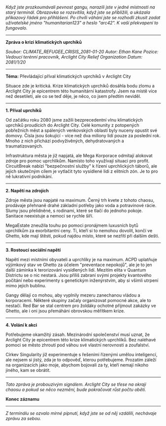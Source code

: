_Když jste prozkoumávali pevnost gangu, narazili jste v jedné místnosti na starý terminál. Obrazovka se rozsvítila, když jste se přiblížili, a ukázala příkazový řádek pro přihlášení. Po chvíli váhání jste se rozhodli zkusit zadat uživatelské jméno "humanitarian123" a heslo "arc42". K vaší překvapení to fungovalo._

---

**Zpráva o krizi klimatických uprchíků**

_Soubor: CLIMATE_REFUGEE_CRISIS_2081-01-20
Autor: Ethan Kane
Pozice: Vedoucí terénní pracovník, Arclight City Relief Organization
Datum: 2081/1/20_

---

**Téma:** Převládající příval klimatických uprchíků v Arclight City

Situace zde je kritická. Krize klimatických uprchíků dosáhla bodu zlomu a Arclight City je epicentrem této humanitární katastrofy. Jsem na místě více než desetiletí, ale co se teď děje, je něco, co jsem předtím neviděl.

---

**1. Příval uprchíků**

Od začátku roku 2080 jsme zažili bezprecedentní vlnu klimatických uprchíků proudících do Arclight City. Celé komunity z potopených pobřežních měst a spálených venkovských oblastí byly nuceny opustit své domovy. Čísla jsou šokující - více než dva miliony lidí pouze za poslední rok. Mnoho z nich přichází podvyživěných, dehydratovaných a traumatizovaných.

Infrastruktura města je již napjatá, ale Mega Korporace odmítají alokovat zdroje pro pomoc uprchlíkům. Namísto toho využívají situaci pro profit. CircuitBreak nabízí "bezpečnostní služby" k řízení uprchlických táborů, ale jejich skutečným cílem je vytlačit tyto vysídlené lidi z elitních zón. Je to pro ně lukrativní podnikání.

---

**2. Napětí na zdrojích**

Zdroje města jsou napjaté na maximum. Černý trh kvete z tohoto chaosu, prodávaje přehnaně drahé základní potřeby jako voda a potravinové rácie. Slumy jsou přelidněné, s rodinami, které se tlačí do jednoho pokoje. Sanitace neexistuje a nemoci se rychle šíří.

MegaEstate zneužila touhu po pomoci pronájmem luxusních bytů uprchlíkům za exorbitantní ceny. Ti, kteří si to nemohou dovolit, končí ve Ghetto, kde mají štěstí, pokud najdou místo, které se nezřítí při dalším dešti.

---

**3. Rostoucí sociální napětí**

Napětí mezi místními obyvateli a uprchlíky je na maximum. ACPD uplatňuje výjimkový stav ve Ghetto za účelem "preventace nepokojů", ale je to jen další záminka k terorizování vysídlených lidí. Mezitím elita v Quantum Districtu se o nic nestará. Jsou příliš zabraní svými projekty kvantového počítání nebo experimenty s genetickým inženýrstvím, aby si všimli utrpení mimo jejich bublinu.

Gangy dělají co mohou, aby vyplnily mezeru zanechanou vládou a korporacemi. Některé skupiny začaly organizovat pomocné akce, ale to nestačí. Red Bar se stal centrem pro žoldáky ochotné přijmout zakázky ve Ghetto, ale i oni jsou přemáháni obrovskou měřítkem krize.

---

**4. Volání k akci**

Potřebujeme okamžitý zásah. Mezinárodní společenství musí uznat, že Arclight City je epicentrem této krize klimatických uprchlíků. Bez naléhavé pomoci se město zhroutí pod váhou své vlastní nerovnosti a zoufalství.

Církev Singularity již experimentuje s řešeními řízenými umělou inteligencí, ale nejsem si jistý, zda je to odpověď, kterou potřebujeme. Prozatím záleží na organizacích jako moje, abychom bojovali za ty, kteří nemají nikoho jiného, kam se obrátit.

---

_Tato zpráva je probouzivým signálem. Arclight City se třese na okraji chaosu a pokud se něco nezmění, bude pokračovat růst počtu obětí._

**Konec záznamu**

---

_Z terminálu se ozvalo mírné pípnutí, když jste se od něj vzdálili, nechávaje zprávu za sebou._
